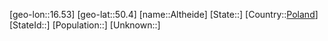 ﻿---
location: [50.4,16.53]
type: City
tags:
- geo/City


SpocWebEntityId: 28782
isDeleted: false
confidential: public

---
[geo-lon::16.53]
[geo-lat::50.4]
[name::Altheide]
[State::]
[Country::[Poland](geo/Continent/Europe/Poland.md)]
[StateId::]
[Population::]
[Unknown::]

